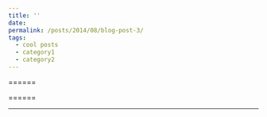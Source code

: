 ```yaml
---
title: ''
date: 
permalink: /posts/2014/08/blog-post-3/
tags:
  - cool posts
  - category1
  - category2
---
```



======


======


------